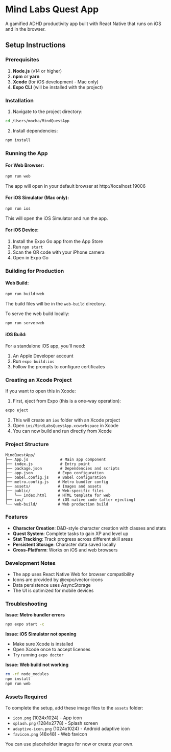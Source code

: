 # Mind Labs Quest App

A gamified ADHD productivity app built with React Native that runs on iOS and in the browser.

## Setup Instructions

### Prerequisites

1. **Node.js** (v14 or higher)
2. **npm** or **yarn**
3. **Xcode** (for iOS development - Mac only)
4. **Expo CLI** (will be installed with the project)

### Installation

1. Navigate to the project directory:
```bash
cd /Users/mocha/MindQuestApp
```

2. Install dependencies:
```bash
npm install
```

### Running the App

#### For Web Browser:
```bash
npm run web
```
The app will open in your default browser at http://localhost:19006

#### For iOS Simulator (Mac only):
```bash
npm run ios
```
This will open the iOS Simulator and run the app.

#### For iOS Device:
1. Install the Expo Go app from the App Store
2. Run `npm start`
3. Scan the QR code with your iPhone camera
4. Open in Expo Go

### Building for Production

#### Web Build:
```bash
npm run build:web
```
The build files will be in the `web-build` directory.

To serve the web build locally:
```bash
npm run serve:web
```

#### iOS Build:
For a standalone iOS app, you'll need:
1. An Apple Developer account
2. Run `expo build:ios`
3. Follow the prompts to configure certificates

### Creating an Xcode Project

If you want to open this in Xcode:

1. First, eject from Expo (this is a one-way operation):
```bash
expo eject
```

2. This will create an `ios` folder with an Xcode project
3. Open `ios/MindLabsQuestApp.xcworkspace` in Xcode
4. You can now build and run directly from Xcode

### Project Structure

```
MindQuestApp/
├── App.js              # Main app component
├── index.js            # Entry point
├── package.json        # Dependencies and scripts
├── app.json           # Expo configuration
├── babel.config.js    # Babel configuration
├── metro.config.js    # Metro bundler config
├── assets/            # Images and assets
├── public/            # Web-specific files
│   └── index.html     # HTML template for web
├── ios/               # iOS native code (after ejecting)
└── web-build/         # Web production build
```

### Features

- **Character Creation**: D&D-style character creation with classes and stats
- **Quest System**: Complete tasks to gain XP and level up
- **Stat Tracking**: Track progress across different skill areas
- **Persistent Storage**: Character data saved locally
- **Cross-Platform**: Works on iOS and web browsers

### Development Notes

- The app uses React Native Web for browser compatibility
- Icons are provided by @expo/vector-icons
- Data persistence uses AsyncStorage
- The UI is optimized for mobile devices

### Troubleshooting

**Issue: Metro bundler errors**
```bash
npx expo start -c
```

**Issue: iOS Simulator not opening**
- Make sure Xcode is installed
- Open Xcode once to accept licenses
- Try running `expo doctor`

**Issue: Web build not working**
```bash
rm -rf node_modules
npm install
npm run web
```

### Assets Required

To complete the setup, add these image files to the `assets` folder:
- `icon.png` (1024x1024) - App icon
- `splash.png` (1284x2778) - Splash screen
- `adaptive-icon.png` (1024x1024) - Android adaptive icon
- `favicon.png` (48x48) - Web favicon

You can use placeholder images for now or create your own.